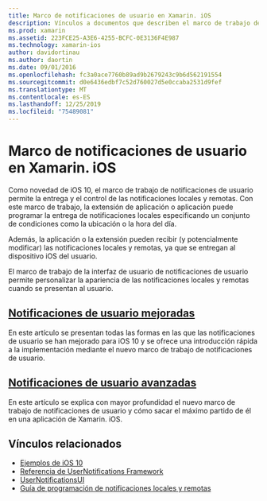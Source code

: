```yaml
---
title: Marco de notificaciones de usuario en Xamarin. iOS
description: Vínculos a documentos que describen el marco de trabajo de notificaciones de usuario y cómo usarlo para enviar y recibir notificaciones locales y remotas en una aplicación de Xamarin. iOS.
ms.prod: xamarin
ms.assetid: 223FCE25-A3E6-4255-BCFC-0E3136F4E987
ms.technology: xamarin-ios
author: davidortinau
ms.author: daortin
ms.date: 09/01/2016
ms.openlocfilehash: fc3a0ace7760b89ad9b2679243c9b6d562191554
ms.sourcegitcommit: d0e6436edbf7c52d760027d5e0ccaba2531d9fef
ms.translationtype: MT
ms.contentlocale: es-ES
ms.lasthandoff: 12/25/2019
ms.locfileid: "75489081"
---
```

# <a name="user-notifications-framework-in-xamarinios"></a>Marco de notificaciones de usuario en Xamarin. iOS

Como novedad de iOS 10, el marco de trabajo de notificaciones de usuario permite la entrega y el control de las notificaciones locales y remotas. Con este marco de trabajo, la extensión de aplicación o aplicación puede programar la entrega de notificaciones locales especificando un conjunto de condiciones como la ubicación o la hora del día.

Además, la aplicación o la extensión pueden recibir (y potencialmente modificar) las notificaciones locales y remotas, ya que se entregan al dispositivo iOS del usuario.

El marco de trabajo de la interfaz de usuario de notificaciones de usuario permite personalizar la apariencia de las notificaciones locales y remotas cuando se presentan al usuario.

## <a name="enhanced-user-notificationsiosplatformuser-notificationsenhanced-user-notificationsmd"></a>[Notificaciones de usuario mejoradas](~/ios/platform/user-notifications/enhanced-user-notifications.md)

En este artículo se presentan todas las formas en las que las notificaciones de usuario se han mejorado para iOS 10 y se ofrece una introducción rápida a la implementación mediante el nuevo marco de trabajo de notificaciones de usuario.

## <a name="advanced-user-notificationsiosplatformuser-notificationsadvanced-user-notificationsmd"></a>[Notificaciones de usuario avanzadas](~/ios/platform/user-notifications/advanced-user-notifications.md)

En este artículo se explica con mayor profundidad el nuevo marco de trabajo de notificaciones de usuario y cómo sacar el máximo partido de él en una aplicación de Xamarin. iOS.

## <a name="related-links"></a>Vínculos relacionados

- [Ejemplos de iOS 10](https://docs.microsoft.com/samples/browse/?products=xamarin&term=Xamarin.iOS+iOS10)
- [Referencia de UserNotifications Framework](https://developer.apple.com/reference/usernotifications)
- [UserNotificationsUI](https://developer.apple.com/reference/usernotificationsui)
- [Guía de programación de notificaciones locales y remotas](https://developer.apple.com/documentation/usernotifications)
